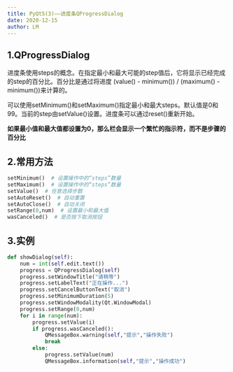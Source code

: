 ```yaml
---
title: PyQt5(3)——进度条QProgressDialog
date: 2020-12-15
author: LM
---
```


## 1.QProgressDialog

进度条使用steps的概念。在指定最小和最大可能的step值后，它将显示已经完成的step的百分比。百分比是通过将进度 (value() - minimum()) / (maximum() - minimum())来计算的。

可以使用setMinimum()和setMaximum()指定最小和最大steps。默认值是0和99。当前的step由setValue()设置。进度条可以通过reset()重新开始。

**如果最小值和最大值都设置为0，那么栏会显示一个繁忙的指示符，而不是步骤的百分比**

## 2.常用方法

```python
setMinimum()  # 设置操作中的“steps”数量
setMaximum()  # 设置操作中的“steps”数量
setValue()  # 任意选择步数
setAutoReset()  # 自动重置
setAutoClose()  # 自动关闭
setRange(0,num)  # 设置最小和最大值
wasCanceled()  # 是否按下取消按钮
```

## 3.实例

```python
def showDialog(self):
    num = int(self.edit.text())
    progress = QProgressDialog(self)
    progress.setWindowTitle("请稍等")  
    progress.setLabelText("正在操作...")
    progress.setCancelButtonText("取消")
    progress.setMinimumDuration(5)
    progress.setWindowModality(Qt.WindowModal)
    progress.setRange(0,num) 
    for i in range(num):
        progress.setValue(i) 
        if progress.wasCanceled():
            QMessageBox.warning(self,"提示","操作失败") 
            break
        else:
            progress.setValue(num)
            QMessageBox.information(self,"提示","操作成功")
```

